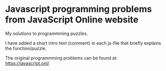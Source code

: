 # Javascript programming problems from JavaScript Online website

My solutions to programmming puzzles. 

I have added a short intro text (comment) in each js-file that briefly explains the function/puzzle.

The original programmming problems can be found at:
https://javascript.onl/